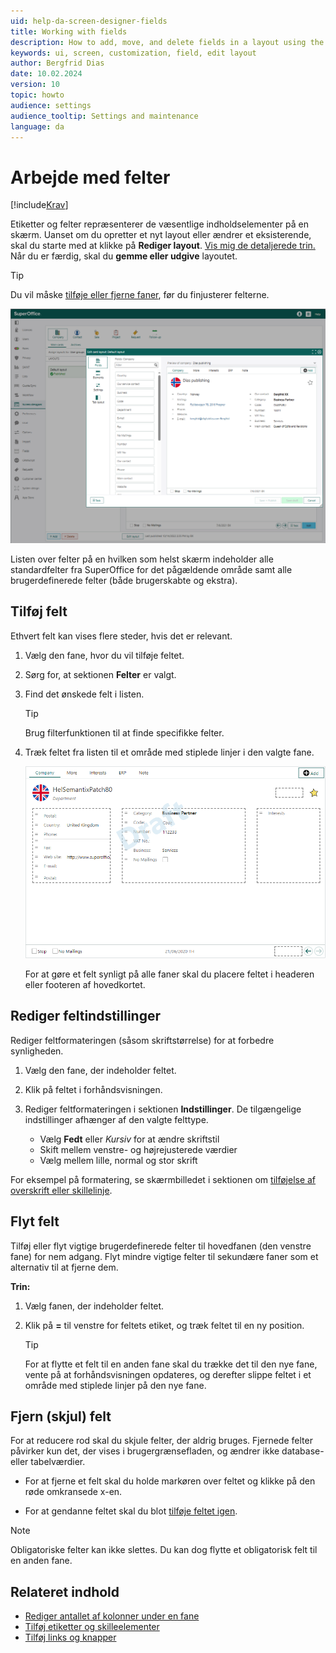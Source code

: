 ```yaml
---
uid: help-da-screen-designer-fields
title: Working with fields
description: How to add, move, and delete fields in a layout using the Screen Designer in Settings and maintenance.
keywords: ui, screen, customization, field, edit layout
author: Bergfrid Dias
date: 10.02.2024
version: 10
topic: howto
audience: settings
audience_tooltip: Settings and maintenance
language: da
---
```


# Arbejde med felter

[!include[Krav](../../../../../common/includes/req-dev-tools.md)]

Etiketter og felter repræsenterer de væsentlige indholdselementer på en skærm. Uanset om du opretter et nyt layout eller ændrer et eksisterende, skal du starte med at klikke på **Rediger layout**. [Vis mig de detaljerede trin.][1] Når du er færdig, skal du **gemme eller udgive** layoutet.

> [!TIP]
> Du vil måske [tilføje eller fjerne faner][2], før du finjusterer felterne.

![Skjermdesigner, firmakort, standard feltlayout -screenshot][img1]

Listen over felter på en hvilken som helst skærm indeholder alle standardfelter fra SuperOffice for det pågældende område samt alle brugerdefinerede felter (både brugerskabte og ekstra).

## <a id="add"></a>Tilføj felt

Ethvert felt kan vises flere steder, hvis det er relevant.

1. Vælg den fane, hvor du vil tilføje feltet.
2. Sørg for, at sektionen **Felter** er valgt.
3. Find det ønskede felt i listen.

    > [!TIP]
    > Brug filterfunktionen til at finde specifikke felter.

4. Træk feltet fra listen til et område med stiplede linjer i den valgte fane.

    ![Bokse med stiplede linjer -screenshot][img6]

    For at gøre et felt synligt på alle faner skal du placere feltet i headeren eller footeren af hovedkortet.

## <a id="settings"></a>Rediger feltindstillinger

Rediger feltformateringen (såsom skriftstørrelse) for at forbedre synligheden.

1. Vælg den fane, der indeholder feltet.
1. Klik på feltet i forhåndsvisningen.
1. Rediger feltformateringen i sektionen **Indstillinger**. De tilgængelige indstillinger afhænger af den valgte felttype.

    * Vælg **Fedt** eller *Kursiv* for at ændre skriftstil
    * Skift mellem venstre- og højrejusterede værdier
    * Vælg mellem lille, normal og stor skrift

For eksempel på formatering, se skærmbilledet i sektionen om [tilføjelse af overskrift eller skillelinje][3].

## <a id="move"></a>Flyt felt

Tilføj eller flyt vigtige brugerdefinerede felter til hovedfanen (den venstre fane) for nem adgang. Flyt mindre vigtige felter til sekundære faner som et alternativ til at fjerne dem.

**Trin:**

1. Vælg fanen, der indeholder feltet.
2. Klik på **=** til venstre for feltets etiket, og træk feltet til en ny position.

    > [!TIP]
    > For at flytte et felt til en anden fane skal du trække det til den nye fane, vente på at forhåndsvisningen opdateres, og derefter slippe feltet i et område med stiplede linjer på den nye fane.

## <a id="delete"></a>Fjern (skjul) felt

For at reducere rod skal du skjule felter, der aldrig bruges. Fjernede felter påvirker kun det, der vises i brugergrænsefladen, og ændrer ikke database- eller tabelværdier.

* For at fjerne et felt skal du holde markøren over feltet og klikke på den røde omkransede x-en.

* For at gendanne feltet skal du blot [tilføje feltet igen](#add).

> [!NOTE]
> Obligatoriske felter kan ikke slettes. Du kan dog flytte et obligatorisk felt til en anden fane.

## Relateret indhold

* [Rediger antallet af kolonner under en fane][4]
* [Tilføj etiketter og skilleelementer][3]
* [Tilføj links og knapper][5]

<!-- Referenced links -->
[1]: edit-layout.md
[2]: working-with-tabs.md
[3]: working-with-tabs.md#label
[4]: working-with-tabs.md#columns
[5]: add-button.md

<!-- Referenced images -->
[img1]: ../../../../media/loc/en/ui/edit-card-layout-fields.png
[img6]: ../../../../media/loc/en/ui/screendesigner-field-place.png
